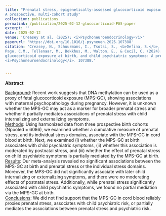 ```yaml
---
title: "Prenatal stress, epigenetically-assessed glucocorticoid exposure at birth, and child psychiatric symptoms: 
A prospective, multi-cohort study"
collection: publications
permalink: /publication/2025-02-12-glucocorticoid-PGS-paper
excerpt: ''
date: 2025-02-12
venue: 'Creasey at al. (2025); <i>Psychoneuroendocrinology</i>'
paperurl: 'https://doi.org/10.1016/j.psyneuen.2025.107388'
citation: 'Creasey, N., Schuurmans, I., Tsotsi, S., <b>Defina, S.</b>, Baltramonaityte, V., Felix, J.F., Neumann, A., 
Page, C.M., Tollenaar, M., Bekkhus, M., Walton, E., & Cecil, C. (2024). &quot;Prenatal stress, epigenetically-assessed 
glucocorticoid exposure at birth, and child psychiatric symptoms: A prospective, multi-cohort study&quot; 
<i>Psychoneuroendocrinology</i>. 107388.'


---
```


**Abstract**

<ins>Background</ins>:
Recent work suggests that DNA methylation can be used as a proxy of fetal glucocorticoid exposure (MPS-GC), showing 
associations with maternal psychopathology during pregnancy. However, it is unknown whether the MPS-GC may act as 
a marker for broader prenatal stress and whether it partially mediates associations of prenatal stress with child 
internalizing and externalizing symptoms. \
<ins>Methods</ins>:
Using harmonized data from three prospective birth cohorts (Npooled = 6086), we examined whether a cumulative measure 
of prenatal stress, and its individual stress domains, associate with the MPS-GC in cord blood at birth. Next, we 
examined (i) whether the MPS-GC at birth associates with child psychiatric symptoms, (ii) whether this association is 
moderated by postnatal stress, and (iii) whether the effect of prenatal stress on child psychiatric symptoms is 
partially mediated by the MPS-GC at birth. \
<ins>Results</ins>:
Our meta-analysis revealed no significant associations between the MPS-GC at birth and prenatal stress or the 
individual stress domains. Moreover, the MPS-GC did not significantly associate with later child internalizing or 
externalizing symptoms, and there were no moderating effects of postnatal stress. Additionally, while prenatal 
stress significantly associated with child psychiatric symptoms, we found no partial mediation via the MPS-GC at 
birth. \
<ins>Conclusions</ins>:
We did not find support that the MPS-GC in cord blood reliably proxies prenatal stress, associates with child 
psychiatric risk, or partially mediates the associations between prenatal stress and psychiatric risk. 